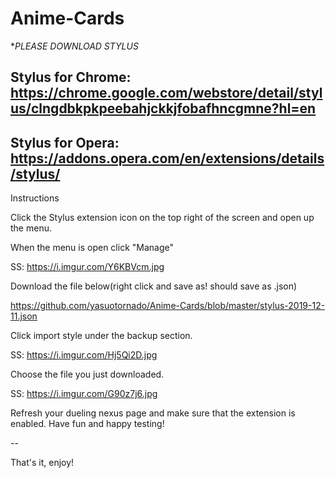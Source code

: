 # Anime-Cards

**PLEASE DOWNLOAD STYLUS*

Stylus for Chrome: https://chrome.google.com/webstore/detail/stylus/clngdbkpkpeebahjckkjfobafhncgmne?hl=en
--
Stylus for Opera: https://addons.opera.com/en/extensions/details/stylus/
--
Instructions

Click the Stylus extension icon on the top right of the screen and open up the menu.

When the menu is open click "Manage"

SS: https://i.imgur.com/Y6KBVcm.jpg

Download the file below(right click and save as! should save as .json)

https://github.com/yasuotornado/Anime-Cards/blob/master/stylus-2019-12-11.json

Click import style under the backup section.

SS: https://i.imgur.com/Hj5Qi2D.jpg


Choose the file you just downloaded.

SS: https://i.imgur.com/G90z7j6.jpg

Refresh your dueling nexus page and make sure that the extension is enabled. Have fun and happy testing!

--

That's it, enjoy!

